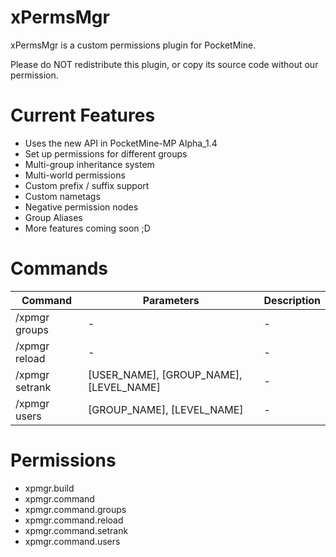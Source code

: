 xPermsMgr
=========

xPermsMgr is a custom permissions plugin for PocketMine. 

Please do NOT redistribute this plugin, or copy its source code without our permission.

Current Features
================

- Uses the new API in PocketMine-MP Alpha_1.4
- Set up permissions for different groups
- Multi-group inheritance system
- Multi-world permissions
- Custom prefix / suffix support
- Custom nametags
- Negative permission nodes
- Group Aliases
- More features coming soon ;D

Commands
========

 Command | Parameters | Description
---------|------------|-------------
 /xpmgr groups | - | -
 /xpmgr reload | - | -
 /xpmgr setrank | [USER_NAME], [GROUP_NAME], [LEVEL_NAME] | -
 /xpmgr users | [GROUP_NAME], [LEVEL_NAME] | -

Permissions
===========

- xpmgr.build
- xpmgr.command
- xpmgr.command.groups
- xpmgr.command.reload
- xpmgr.command.setrank
- xpmgr.command.users
